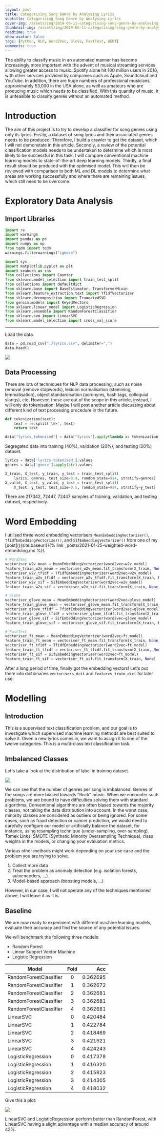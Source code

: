 ```yaml
---
layout: post
title: Categorising Song Genre by Analysing Lyrics
subtitle: Categorising Song Genre by Analysing Lyrics
cover-img: /assets/img/2019-06-11-categorising-song-genre-by-analysing-lyrics/hanny-naibaho.jpg
thumbnail-img: /assets/img/2019-06-11-categorising-song-genre-by-analysing-lyrics/14th.jpg
readtime: true
show-avatar: false
tags: [Python, NLP, Word2Vec, GloVe, FastText, BERT]
comments: true
---
```


The ability to classify music in an automated manner has become increasingly more important with the advent of musical streaming services allowing greater access to music. Spotify alone hit 100 million users in 2016, with other services provided by companies such as Apple, Soundcloud and YouTube. In addition, there are huge numbers of professional musicians, approximately 53,000 in the USA alone, as well as amateurs who are producing music which needs to be classified. With this quantity of music, it is unfeasible to classify genres without an automated method.

# Introduction

The aim of this project is to try to develop a classifier for song genres using only its lyrics. Firstly, a dataset of song lyrics and their associated genres needs to be produced. Therefore, I build a crawler to get the dataset, which I will not demonstate in this article. Secondly, a review of the potential classification models needs to be undertaken to determine which is most likely to be successful in this task. I will compare conventional machine learning models to state-of-the-art deep learning models. Thirdly, a final result should be produced with the optimised model. This will then be reviewed with comparison to both ML and DL models to determine what areas are working successfully and where there are remaining issues, which still need to be overcome.

# Exploratory Data Analysis

## Import Libraries

```python
import re
import warnings
import pandas as pd
import numpy as np
from tqdm import tqdm
warnings.filterwarnings("ignore")

import sys
import matplotlib.pyplot as plt
import seaborn as sns
from collections import Counter
from sklearn.model_selection import train_test_split
from collections import defaultdict
from sklearn.base import BaseEstimator, TransformerMixin
from sklearn.feature_extraction.text import TfidfVectorizer
from sklearn.decomposition import TruncatedSVD
from gensim.models import KeyedVectors
from sklearn.linear_model import LogisticRegression
from sklearn.ensemble import RandomForestClassifier
from sklearn.svm import LinearSVC
from sklearn.model_selection import cross_val_score
```

---

Load the data.

```python
data = pd.read_csv("./lyrics.csv", delimiter=",")
data.head()
```

![](/assets/img/2019-06-11-categorising-song-genre-by-analysing-lyrics/data.png)

## Data Processing

There are lots of techniques for NLP data processing, such as noise removal (remove stopwords), lexicon normalisation (stemming, lemmatisation), object standardisation (acronyms, hash tags, colloquial slangs), etc. However, these are out of the scope in this article, instead, I will only do tokenisation. Maybe I will post another article discussing about different kind of text processing procedure in the future.

```python
def tokenization(text):
    text = re.split('\W+', text)
    return text

data["lyrics_tokenised"] = data["lyrics"].apply(lambda x: tokenization(str(x).lower()))
```

Segregated data into training (40%), validation (20%), and testing (20%) dataset.

```python
lyrics = data['lyrics_tokenised'].values
genres = data['genre'].apply(str).values

X_train, X_test, y_train, y_test = train_test_split(
	lyrics, genres, test_size=0.4, random_state=914, stratify=genres)
X_valid, X_test, y_valid, y_test = train_test_split(
	X_test, y_test, test_size=0.5, random_state=914, stratify=y_test)
```

There are 217342, 72447, 72447 samples of training, validation, and testing dataset, respectively.


# Word Embedding

I utilised three word embedding vectorisers `MeanEmbeddingVectorizer()`, `TfidfEmbeddingVectorizer()`, and `SifEmbeddingVectorizer()` from one of my [post]({{site.baseurl}}{% link _posts/2021-01-25-weighted-word-embedding.md %}).

```python
# Word2Vec
vectoriser_w2v_mean = MeanEmbeddingVectorizer(word2vec=w2v_model)
feature_train_w2v_mean = vectoriser_w2v_mean.fit_transform(X_train, None)
vectoriser_w2v_tfidf = TfidfEmbeddingVectorizer(word2vec=w2v_model)
feature_train_w2v_tfidf = vectoriser_w2v_tfidf.fit_transform(X_train, None)
vectoriser_w2v_sif = SifEmbeddingVectorizer(word2vec=w2v_model)
feature_train_w2v_sif = vectoriser_w2v_sif.fit_transform(X_train, None)

# GloVe
vectoriser_glove_mean = MeanEmbeddingVectorizer(word2vec=glove_model)
feature_train_glove_mean = vectoriser_glove_mean.fit_transform(X_train, None)
vectoriser_glove_tfidf = TfidfEmbeddingVectorizer(word2vec=glove_model)
feature_train_glove_tfidf = vectoriser_glove_tfidf.fit_transform(X_train, None)
vectoriser_glove_sif = SifEmbeddingVectorizer(word2vec=glove_model)
feature_train_glove_sif = vectoriser_glove_sif.fit_transform(X_train, None)

# FastText
vectoriser_ft_mean = MeanEmbeddingVectorizer(word2vec=ft_model)
feature_train_ft_mean = vectoriser_ft_mean.fit_transform(X_train, None)
vectoriser_ft_tfidf = TfidfEmbeddingVectorizer(word2vec=ft_model)
feature_train_ft_tfidf = vectoriser_ft_tfidf.fit_transform(X_train, None)
vectoriser_ft_sif = SifEmbeddingVectorizer(word2vec=ft_model)
feature_train_ft_sif = vectoriser_ft_sif.fit_transform(X_train, None)
```

After a long period of time, finally got the embedding vectors! Let's put them into dictionaries `vectorisers_dcit` and `features_train_dict` for later use.

# Modelling

## Introduction

This is a supervised text classification problem, and our goal is to investigate which supervised machine learning methods are best suited to solve it. Given a new lyrics comes in, we want to assign it to one of the twelve categories. This is a multi-class text classification task. 

## Imbalanced Classes

Let's take a look at the distribution of label in training dataset.

![](/assets/img/2019-06-11-categorising-song-genre-by-analysing-lyrics/distribution.png)

We can see that the number of genres per song is imbalanced. Genres of the songs are more biased towards "Rock" music. When we encounter such problems, we are bound to have difficulties solving them with standard algorithms, Conventional algorithms are often biased towards the majority classes, not taking the data distribution into account. In the worst case, minority classes are considered as outliers or being ignored. For some cases, such as fraud detection or cancer prediction, we would need to carefully configure our model or artificially balance the dataset, for instance, using resampling technique (under-sampling, over-sampling), Tomek Links, SMOTE (Synthetic Minority Oversampling Technique), class weights in the models, or changing your evaluation metrics.

Various other methods might work depending on your use case and the problem you are trying to solve. 
1. Collect more data
2. Treat the problem as anomaly detection (e.g. isolation forests, autoencoders, ...)
3. Model-based approach (boosting models, ...)

However, in our case, I will not operate any of the techniques mentioned above, I will leave it as it is.

## Baseline

We are now ready to experiment with different machine learning models, evaluate their accuracy and find the source of any potential issues.

We will benchmark the following three models:
* Random Forest
* Linear Support Vector Machine
* Logistic Regression

| Model         | Fold          | Acc  |
| ------------- |:-------------:| -----:|
| RandomForestClassifier | 0 | 0.362695| 
| RandomForestClassifier | 1 | 0.362672| 
| RandomForestClassifier | 2 | 0.362681| 
| RandomForestClassifier | 3 | 0.362681| 
| RandomForestClassifier | 4 | 0.362681| 
| LinearSVC | 0 | 0.420484| 
| LinearSVC | 1 | 0.422784| 
| LinearSVC | 2 | 0.418469| 
| LinearSVC | 3 | 0.421621| 
| LinearSVC | 4 | 0.424243| 
| LogisticRegression | 0 | 0.417378| 
| LogisticRegression | 1 | 0.416320| 
| LogisticRegression | 2 | 0.415823| 
| LogisticRegression | 3 | 0.414305| 
| LogisticRegression | 4 | 0.418032| 

Give this a plot:

![](/assets/img/2019-06-11-categorising-song-genre-by-analysing-lyrics/first.png)

LinearSVC and LogisticRegression perform better than RandomForest, with LinearSVC having a slight advantage with a median accuracy of around 42%.